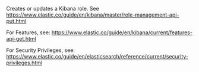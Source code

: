 Creates or updates a Kibana role. See https://www.elastic.co/guide/en/kibana/master/role-management-api-put.html

For Features, see: https://www.elastic.co/guide/en/kibana/current/features-api-get.html

For Security Privileges, see: https://www.elastic.co/guide/en/elasticsearch/reference/current/security-privileges.html
